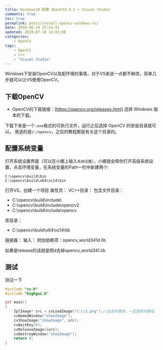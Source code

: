 ```yaml
---
title: Windows10 配置 OpenCV3.4.1 + Visual Studio
comments: true
toc: true
permalink: posts/install-opencv-windows-vs/
date: 2018-06-29 15:54:41
updated: 2019-07-18 14:03:00
categories:
    - OpenCV
tags:
    - OpenCV
    - C++
    - "Visual Studio"
---
```

Windows下安装OpenCV以及配环境的事情，对于VS来说一点都不麻烦，简单几步就可以让VS使用OpenCV。

<!-- more -->
## 下载OpenCV
- OpenCV的下载链接：[https://opencv.org/releases.html]
选择 Windows 版本的下载。

下载下来是一个`.exe`格式的可执行文件，运行之后选择 OpenCV 的安装目录就可以。
我选的是`c:/opencv`，之后的教程都是有关这个目录的。

## 配置系统变量
打开系统设置界面（可以在小娜上输入`系统设置`），小娜就会帮你打开高级系统设置，点击环境变量，在系统变量的Path一栏中新建两个:
```
C:\opencv\build\bin
C:\opencv\build\x64\vc14\bin
```

打开VS，创建一个项目
属性页：
VC++目录：
包含文件目录：
- C:\opencv\build\include\
- C:\opencv\build\include\opencv2
- C:\opencv\build\include\opencv

库目录：
- C:\opencv\build\x64\vc14\lib

链接器：
输入：
附加依赖项：opencv_world341d.lib

如果是release的话就是把d去掉opencv_world341.lib
## 测试
测试一下
```c++
#include "cv.h"
#include "highgui.h"

int main()
{
    IplImage* src = cvLoadImage("C:\\1.png");//此处的路径，一定是绝对路径，相对路径会报错的
    cvNamedWindow("showImage");
    cvShowImage("showImage", src);
    cvWaitKey(0);
    cvReleaseImage(&src);
    cvDestroyWindow("showImage");
    return 0;
}
```
